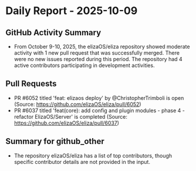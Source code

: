 # Daily Report - 2025-10-09

## GitHub Activity Summary
- From October 9-10, 2025, the elizaOS/eliza repository showed moderate activity with 1 new pull request that was successfully merged. There were no new issues reported during this period. The repository had 4 active contributors participating in development activities.

## Pull Requests
- PR #6052 titled 'feat: elizaos deploy' by @ChristopherTrimboli is open (Source: https://github.com/elizaOS/eliza/pull/6052)
- PR #6037 titled 'feat(core): add config and plugin modules - phase 4 - refactor ElizaOS/Server' is completed (Source: https://github.com/elizaOS/eliza/pull/6037)

## Summary for github_other
- The repository elizaOS/eliza has a list of top contributors, though specific contributor details are not provided in the input.